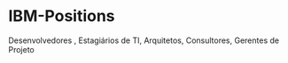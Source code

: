 # IBM-Positions
Desenvolvedores , Estagiários de TI,  Arquitetos, Consultores, Gerentes de Projeto 
